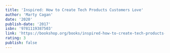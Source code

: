 ```yaml
---
title: 'Inspired: How to Create Tech Products Customers Love'
author: 'Marty Cagan'
date: '2020'
publish-date: '2017'
isbn: '9781119387503'
link: 'https://bookshop.org/books/inspired-how-to-create-tech-products-customers-love/9781119387503'
rating: 3
publish: false
---
```

